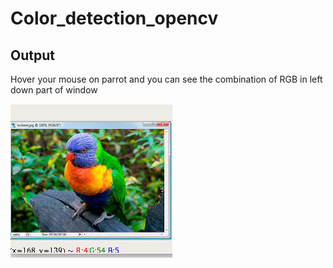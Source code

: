 <h1>Color_detection_opencv</h1>

<h2>Output</h2>
<p>Hover your mouse on parrot and you can see the combination of RGB in left down part of window<p>
<img src='./image/color_detection.png'>
